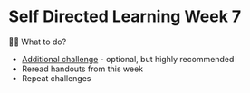 # Self Directed Learning Week 7

🏋️‍♀️ What to do?

- [Additional challenge](challenges-self-directed-learning-week-7.md) - optional, but highly recommended
- Reread handouts from this week
- Repeat challenges
